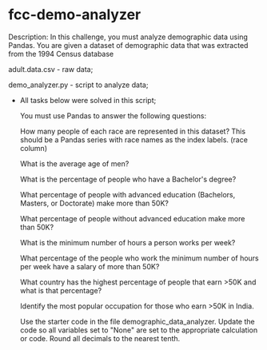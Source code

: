 # fcc-demo-analyzer
Description: In this challenge, you must analyze demographic data using Pandas. You are given a dataset of demographic data that was extracted from the 1994 Census database

adult.data.csv - raw data;

demo_analyzer.py - script to analyze data;

* All tasks below were solved in this script;
 
  You must use Pandas to answer the following questions:
  
  How many people of each race are represented in this dataset? This should be a Pandas series with race names as the index labels. (race column)
  
  What is the average age of men?
  
  What is the percentage of people who have a Bachelor's degree?
  
  What percentage of people with advanced education (Bachelors, Masters, or Doctorate) make more than 50K?
  
  What percentage of people without advanced education make more than 50K?
  
  What is the minimum number of hours a person works per week?
  
  What percentage of the people who work the minimum number of hours per week have a salary of more than 50K?
  
  What country has the highest percentage of people that earn >50K and what is that percentage?
  
  Identify the most popular occupation for those who earn >50K in India.
  
  Use the starter code in the file demographic_data_analyzer. Update the code so all variables set to "None" are set to the appropriate calculation or code. Round all decimals to the nearest tenth.
